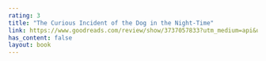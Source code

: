 ```yaml
---
rating: 3
title: "The Curious Incident of the Dog in the Night-Time"
link: https://www.goodreads.com/review/show/3737057833?utm_medium=api&utm_source=rss
has_content: false
layout: book
---
```

